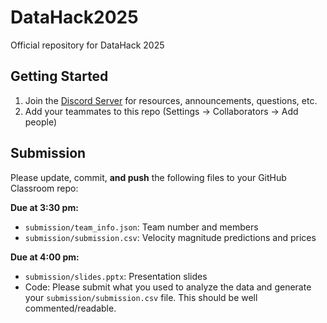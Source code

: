 # DataHack2025

Official repository for DataHack 2025

## Getting Started

1. Join the [Discord Server](https://discord.gg/y9mmZCVA) for resources, announcements, questions, etc.
2. Add your teammates to this repo (Settings -> Collaborators -> Add people)

## Submission

Please update, commit, **and push** the following files to your GitHub Classroom repo:

**Due at 3:30 pm:**

- `submission/team_info.json`: Team number and members
- `submission/submission.csv`: Velocity magnitude predictions and prices

**Due at 4:00 pm:**

- `submission/slides.pptx`: Presentation slides
- Code: Please submit what you used to analyze the data and generate your `submission/submission.csv` file. This should be well commented/readable.
